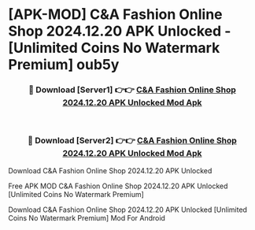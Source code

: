 # [APK-MOD] C&A Fashion Online Shop 2024.12.20 APK Unlocked - [Unlimited Coins No Watermark Premium] oub5y



<div align="center">
<h3>🔴 Download [Server1] 👉👉 <a href="https://momento.my/?title=C&A_Fashion_Online_Shop_2024.12.20_APK_Unlocked">C&A Fashion Online Shop 2024.12.20 APK Unlocked Mod Apk</a></h3><br>

<h3>🔴 Download [Server2] 👉👉 <a href="https://momento.my/?title=C&A_Fashion_Online_Shop_2024.12.20_APK_Unlocked">C&A Fashion Online Shop 2024.12.20 APK Unlocked Mod Apk</a></h3>
</div>



Download C&A Fashion Online Shop 2024.12.20 APK Unlocked 

Free APK MOD C&A Fashion Online Shop 2024.12.20 APK Unlocked [Unlimited Coins No Watermark Premium]

Download C&A Fashion Online Shop 2024.12.20 APK Unlocked [Unlimited Coins No Watermark Premium] Mod For Android
